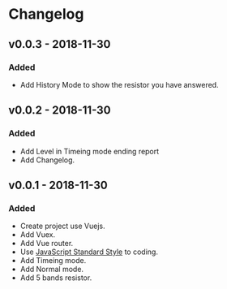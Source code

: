 # Changelog

## v0.0.3 - 2018-11-30
### Added
- Add History Mode to show the resistor you have answered.

## v0.0.2 - 2018-11-30
### Added
- Add Level in Timeing mode ending report
- Add Changelog.

## v0.0.1 - 2018-11-30
### Added
- Create project use Vuejs.
- Add Vuex.
- Add Vue router.
- Use [JavaScript Standard Style](https://github.com/standard/standard) to coding.
- Add Timeing mode.
- Add Normal mode.
- Add 5 bands resistor.

[Unreleased]: https://github.com/wilicw/resicolor/tree/develop
[0.0.1]: https://github.com/wilicw/resicolor/releases/tag/v0.0.1
